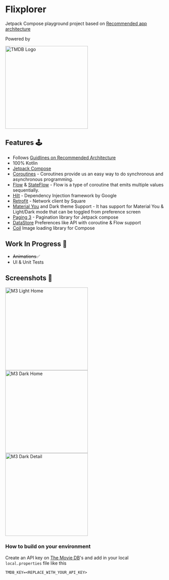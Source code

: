# Flixplorer

Jetpack Compose playground project based
on [Recommended app architecture](https://developer.android.com/jetpack/guide)

Powered by

<img width="260" alt="TMDB Logo" src="https://user-images.githubusercontent.com/13759258/213716452-837c217d-49ac-442c-b7eb-5f1a76dff614.png">

## Features 🕹

- Follows [Guidlines on Recommended Architecture](https://developer.android.com/jetpack/guide)
- 100% Kotlin
- [Jetpack Compose](https://developer.android.com/jetpack/compose)
- [Coroutines](https://developer.android.com/kotlin/coroutines) - Coroutines provide us an easy way
  to do synchronous and asynchronous programming.
- [Flow](https://developer.android.com/kotlin/flow)
  & [StateFlow](https://developer.android.com/kotlin/flow/stateflow-and-sharedflow#stateflow) - Flow
  is a type of coroutine that emits multiple values sequentially.
- [Hilt](https://dagger.dev/hilt/) - Dependency Injection framework by Google 
- [Retrofit](https://github.com/square/retrofit) - Network client by Square
- [Material You](https://m3.material.io) and Dark theme Support - It has support for Material You & Light/Dark mode that can be toggled from preference screen
- [Paging 3](https://developer.android.com/topic/libraries/architecture/paging/v3-overview) - Pagination library for Jetpack compose 
- [DataStore](https://developer.android.com/topic/libraries/architecture/datastore) Preferences like API with coroutine & Flow support
- [Coil](https://coil-kt.github.io/coil/compose/) Image loading library for Compose

## Work In Progress 🚧
- ~~Animations~~✅
- UI & Unit Tests

## Screenshots 📱

<img width="260" alt="M3 Light Home" src="https://user-images.githubusercontent.com/13759258/236567050-9500cea2-d946-4c02-9ad6-cdcc10649d80.png"><img width="260" alt="M3 Dark Home" src="https://user-images.githubusercontent.com/13759258/236567103-eedd9dba-7d3a-44ed-8914-76c5d9060735.png"><img width="260" alt="M3 Dark Detail" src="https://user-images.githubusercontent.com/13759258/236567137-653bec70-df46-4010-ad68-692f0825048a.png"> 

### How to build on your environment

Create an API key on [The Movie DB](https://www.themoviedb.org)'s and add in your
local `local.properties` file like this

```
TMDB_KEY=<REPLACE_WITH_YOUR_API_KEY>
```
